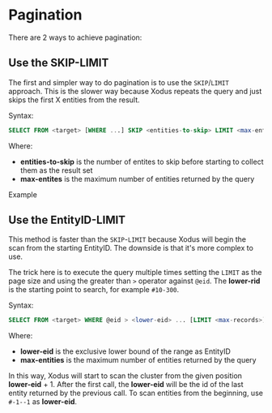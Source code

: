 # Pagination

There are 2 ways to achieve pagination:

## Use the SKIP-LIMIT

The first and simpler way to do pagination is to use the `SKIP`/`LIMIT` approach. 
This is the slower way because Xodus repeats the query and just skips the first X entities from the result.

Syntax:
```sql
SELECT FROM <target> [WHERE ...] SKIP <entities-to-skip> LIMIT <max-entites>
```
Where:
- **entities-to-skip** is the number of entites to skip before starting to collect them as the result set
- **max-entites** is the maximum number of entities returned by the query

Example
## Use the EntityID-LIMIT

This method is faster than the `SKIP`-`LIMIT` because Xodus will begin the scan from the starting EntityID. 
The downside is that it's more complex to use.

The trick here is to execute the query multiple times setting the `LIMIT` as the page size and using the greater than `>` operator against `@eid`. 
The **lower-rid** is the starting point to search, for example `#10-300`.

Syntax:
```sql
SELECT FROM <target> WHERE @eid > <lower-eid> ... [LIMIT <max-records>]
```

Where:
- **lower-eid** is the exclusive lower bound of the range as EntityID
- **max-entities** is the maximum number of entities returned by the query

In this way, Xodus will start to scan the cluster from the given position **lower-eid** + 1. 
After the first call, the **lower-eid** will be the id of the last entity returned by the previous call.
To scan entities from the beginning, use `#-1--1` as **lower-eid**.
